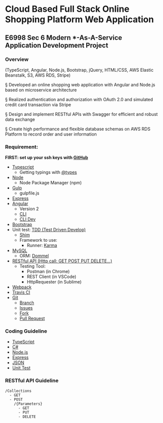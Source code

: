 # Cloud Based Full Stack Online Shopping Platform Web Application
## E6998 Sec 6 Modern *-As-A-Service Application Development Project


### Overview
(TypeScript, Angular, Node.js, Bootstrap, jQuery, HTML/CSS, AWS Elastic Beanstalk, S3, AWS RDS, Stripe)

§ Developed an online shopping web application with Angular and Node.js based on microservice architecture

§ Realized authentication and authorization with OAuth 2.0 and simulated credit card transaction via Stripe

§ Design and implement RESTful APIs with Swagger for efficient and robust data exchange

§ Create high performance and flexible database schemas on AWS RDS Platform to record order and user information

### Requirement:
**FIRST: set up your ssh keys with [GitHub](https://help.github.com/articles/generating-a-new-ssh-key-and-adding-it-to-the-ssh-agent/)**

- [Typescript](http://typescriptlang.org)
  - Getting typings with [@types](https://www.npmjs.com/~types)
- [Node](http://nodejs.org)
  - Node Package Manager (npm)
- [Gulp](http://gulpjs.com)
  - gulpfile.js
- [Express](http://expressjs.com)
- [Angular](http://angular.io)
  - Version 2
  - [CLI](http://cli.angular.io)
  - [CLI Dev](https://github.com/angular/angular-cli)
- [Bootstrap](http://getbootstrap.com)
- Unit test: [TDD (Test Driven Develop)](https://en.wikipedia.org/wiki/Test-driven_development)
  - [Shim](https://en.wikipedia.org/wiki/Shim_(computing))
  - Framework to use:
    - Runner: [Karma](https://karma-runner.github.io/)
    <!--- Tester: [MochaJS](https://mochajs.org/)-->
- [MySQL](http://mysql.com)
  - ORM: [Dommel](https://github.com/henkmollema/Dommel)
- [RESTful API (Http call: GET POST PUT DELETE...)](https://en.wikipedia.org/wiki/Hypertext_Transfer_Protocol)
  - Testing Tool: 
    - Postman (in Chrome)
    - REST Client (in VSCode)
    - HttpRequester (in Sublime)
- [Webpack](https://webpack.github.io)
- [Travis CI](https://travis-ci.org)
- [Git](https://guides.github.com)
  - [Branch](https://git-scm.com/book/en/v1/Git-Branching-What-a-Branch-Is)
  - [Issues](https://guides.github.com/features/issues/)
  - [Fork](https://guides.github.com/activities/forking/)
  - [Pull Request](https://help.github.com/articles/about-pull-requests/)

### Coding Guideline
- [TypeScript](https://github.com/Microsoft/TypeScript/wiki/Coding-guidelines)
- [C#](https://msdn.microsoft.com/en-us/library/ff926074.aspx)
- [Node.js](https://nodejs.org/en/docs/guides/)
- [Express](https://expressjs.com/en/starter/installing.html)
- [JSON](https://google.github.io/styleguide/jsoncstyleguide.xml)
- [Unit Test](http://geosoft.no/development/unittesting.html)

### RESTful API Guideline
```
/Collections
  - GET
  - POST
    /{Parameters}
      - GET
      - PUT
      - DELETE
```
